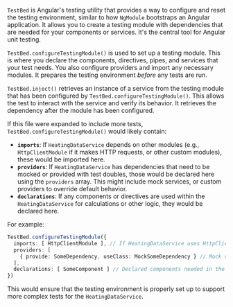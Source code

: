 `TestBed` is Angular's testing utility that provides a way to configure and reset the testing environment, similar to how `NgModule` bootstraps an Angular application. It allows you to create a testing module with dependencies that are needed for your components or services. It's the central tool for Angular unit testing.

`TestBed.configureTestingModule()` is used to set up a testing module. This is where you declare the components, directives, pipes, and services that your test needs. You also configure providers and import any necessary modules. It prepares the testing environment *before* any tests are run.

`TestBed.inject()` retrieves an instance of a service from the testing module that has been configured by `TestBed.configureTestingModule()`. This allows the test to interact with the service and verify its behavior. It retrieves the dependency after the module has been configured.

If this file were expanded to include more tests, `TestBed.configureTestingModule()` would likely contain:

*   **`imports`**:  If `HeatingDataService` depends on other modules (e.g., `HttpClientModule` if it makes HTTP requests, or other custom modules), these would be imported here.
*   **`providers`**:  If `HeatingDataService` has dependencies that need to be mocked or provided with test doubles, those would be declared here using the `providers` array. This might include mock services, or custom providers to override default behavior.
*   **`declarations`**: If any components or directives are used within the `HeatingDataService` for calculations or other logic, they would be declared here.

For example:

```typescript
TestBed.configureTestingModule({
  imports: [ HttpClientModule ], // If HeatingDataService uses HttpClient
  providers: [
    { provide: SomeDependency, useClass: MockSomeDependency } // Mock dependencies
  ],
  declarations: [ SomeComponent ] // Declared components needed in the service
})
```

This would ensure that the testing environment is properly set up to support more complex tests for the `HeatingDataService`.